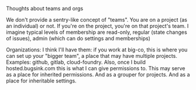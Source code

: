 Thoughts about teams and orgs

We don't provide a sentry-like concept of "teams".
You are on a project (as an individual) or not. If you're on the project, you're on that project's team.
I imagine typical levels of membership are read-only, regular (state changes of issues), admin (which can do settings and memberships)

Organizations: I think I'll have them: if you work at big-co, this is where you can set up your "bigger team", a place that may have multiple projects.
Examples: github, gitlab, cloud-foundry.
Also, once I build hosted.bugsink.com this is what I can give permissions to.
This may serve as a place for inherited permissions. And as a grouper for projects. And as a place for inheritable settings.
